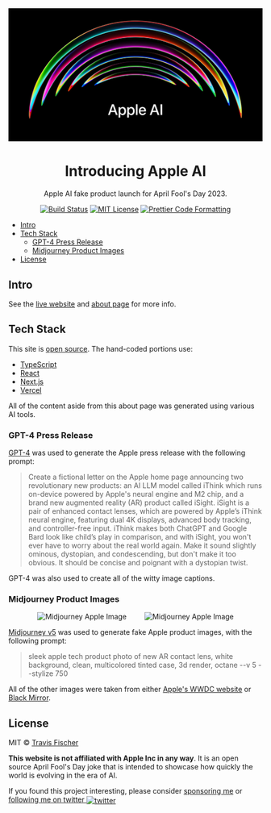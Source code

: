<a href="https://apple-ai.vercel.app">
  <img alt="Apple AI" src="/public/social.png">
</a>

<h1 align="center">Introducing Apple AI</h1>

<p align="center">
  Apple AI fake product launch for April Fool's Day 2023.
</p>

<p align="center">
  <a href="https://github.com/transitive-bullshit/apple-april-fools-2023/actions/workflows/test.yml"><img alt="Build Status" src="https://github.com/transitive-bullshit/apple-april-fools-2023/actions/workflows/test.yml/badge.svg" /></a>
  <a href="https://github.com/transitive-bullshit/apple-april-fools-2023/blob/main/license"><img alt="MIT License" src="https://img.shields.io/badge/license-MIT-blue" /></a>
  <a href="https://prettier.io"><img alt="Prettier Code Formatting" src="https://img.shields.io/badge/code_style-prettier-brightgreen.svg" /></a>
</p>

- [Intro](#intro)
- [Tech Stack](#tech-stack)
  - [GPT-4 Press Release](#gpt-4-press-release)
  - [Midjourney Product Images](#midjourney-product-images)
- [License](#license)

## Intro

See the [live website](https://apple-ai.vercel.app) and [about page](https://apple-ai.vercel.app/about) for more info.

## Tech Stack

This site is [open source](${config.githubRepoUrl}). The hand-coded portions use:

- [TypeScript](https://www.typescriptlang.org/)
- [React](https://react.dev/)
- [Next.js](https://nextjs.org)
- [Vercel](https://vercel.com)

All of the content aside from this about page was generated using various AI tools.

### GPT-4 Press Release

[GPT-4](https://openai.com/product/gpt-4) was used to generate the Apple press release with the following prompt:

> Create a fictional letter on the Apple home page announcing two revolutionary new products: an AI LLM model called iThink which runs on-device powered by Apple's neural engine and M2 chip, and a brand new augmented reality (AR) product called iSight. iSight is a pair of enhanced contact lenses, which are powered by Apple’s iThink neural engine, featuring dual 4K displays, advanced body tracking, and controller-free input. iThink makes both ChatGPT and Google Bard look like child’s play in comparison, and with iSight, you won't ever have to worry about the real world again. Make it sound slightly ominous, dystopian, and condescending, but don't make it too obvious. It should be concise and poignant with a dystopian twist.

GPT-4 was also used to create all of the witty image captions.

### Midjourney Product Images

<p align="center">
  <img alt="Midjourney Apple Image" src="https://apple-ai.vercel.app/_next/image?url=%2F_next%2Fstatic%2Fmedia%2Fapple-isight-product-0.f954b970.jpg&w=2048&q=75" width="45%">
&nbsp; &nbsp; &nbsp; &nbsp;
  <img alt="Midjourney Apple Image" src="https://apple-ai.vercel.app/_next/image?url=%2F_next%2Fstatic%2Fmedia%2Fapple-isight-product-1.0b698632.jpg&w=2048&q=75" width="45%">
</p>

[Midjourney v5](https://www.midjourney.com/) was used to generate fake Apple product images, with the following prompt:

> sleek apple tech product photo of new AR contact lens, white background, clean, multicolored tinted case, 3d render, octane --v 5 --stylize 750

All of the other images were taken from either [Apple's WWDC website](https://developer.apple.com/wwdc23/) or [Black Mirror](https://www.netflix.com/title/70264888).

## License

MIT © [Travis Fischer](https://transitivebullsh.it)

**This website is not affiliated with Apple Inc in any way**. It is an open source April Fool's Day joke that is intended to showcase how quickly the world is evolving in the era of AI.

If you found this project interesting, please consider [sponsoring me](https://github.com/sponsors/transitive-bullshit) or <a href="https://twitter.com/transitive_bs">following me on twitter <img src="https://storage.googleapis.com/saasify-assets/twitter-logo.svg" alt="twitter" height="24px" align="center"></a>
